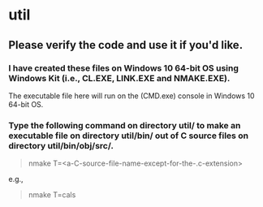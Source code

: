 # util


## Please verify the code and use it if you'd like.


### I have created these files on Windows 10 64-bit OS using Windows Kit (i.e., CL.EXE, LINK.EXE and NMAKE.EXE).

The executable file here will run on the (CMD.exe) console in Windows 10 64-bit OS.


### Type the following command on directory util/ to make an executable file on directory util/bin/ out of C source files on directory util/bin/obj/src/.

> nmake T=<a-C-source-file-name-except-for-the-.c-extension>

e.g.,
> nmake T=cals
